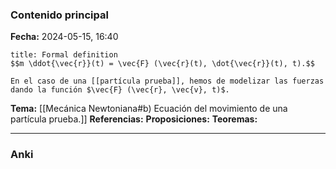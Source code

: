 ### Contenido principal

**Fecha:** 2024-05-15, 16:40

```ad-formal
title: Formal definition
$$m \ddot{\vec{r}}(t) = \vec{F} (\vec{r}(t), \dot{\vec{r}}(t), t).$$

En el caso de una [[partícula prueba]], hemos de modelizar las fuerzas dando la función $\vec{F} (\vec{r}, \vec{v}, t)$.
```

**Tema:** [[Mecánica Newtoniana#b) Ecuación del movimiento de una partícula prueba.]]
**Referencias:**
**Proposiciones:**
**Teoremas:**

---
### Anki
